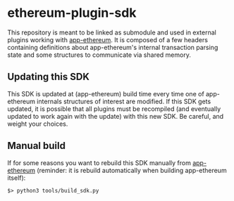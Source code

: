 # ethereum-plugin-sdk

This repository is meant to be linked as submodule and used in external plugins working with [app-ethereum](https://github.com/LedgerHQ/app-ethereum).
It is composed of a few headers containing definitions about app-ethereum's internal transaction parsing state and some structures to communicate via shared memory.

## Updating this SDK

This SDK is updated at (app-ethereum) build time every time one of app-ethereum internals structures of interest are modified.
If this SDK gets updated, it is possible that all plugins must be recompiled (and eventually updated to work again with the update) with this new SDK.
Be careful, and weight your choices.

## Manual build

If for some reasons you want to rebuild this SDK manually from [app-ethereum](https://github.com/LedgerHQ/app-ethereum) (reminder: it is rebuild automatically when building app-ethereum itself):

```shell
$> python3 tools/build_sdk.py
```
